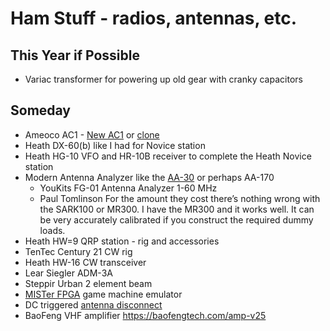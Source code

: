 # Ham Stuff - radios, antennas, etc.

## This Year if Possible

+ Variac transformer for powering up old gear with cranky capacitors

## Someday

+ Ameoco AC1 - [New AC1](https://www.thenewameco.com/) or [clone](https://www.etsy.com/listing/460326040/ameco-ac-1-40-m-cw-transmitter-replica)
+ Heath DX-60(b) like I had for Novice station
+ Heath HG-10 VFO and HR-10B receiver to complete the Heath Novice station
+ Modern Antenna Analyzer like the [AA-30](https://rigexpert.com/products/kits-analyzers/aa-30-zero/) or perhaps AA-170
   + YouKits FG-01 Antenna Analyzer 1-60 MHz
   + Paul Tomlinson For the amount they cost there’s nothing wrong with the SARK100 or MR300. I have the MR300 and it works well. It can be very accurately calibrated if you construct the required dummy loads.
+ Heath HW=9 QRP station - rig and accessories
+ TenTec Century 21 CW rig
+ Heath HW-16 CW transceiver
+ Lear Siegler ADM-3A
+ Steppir Urban 2 element beam
+ [MISTer FPGA](https://github.com/MiSTer-devel/Main_MiSTer/wiki) game machine emulator 
+ DC triggered [antenna disconnect](https://paradanradio.com/products/antenna-disconnect)
+ BaoFeng VHF amplifier https://baofengtech.com/amp-v25
